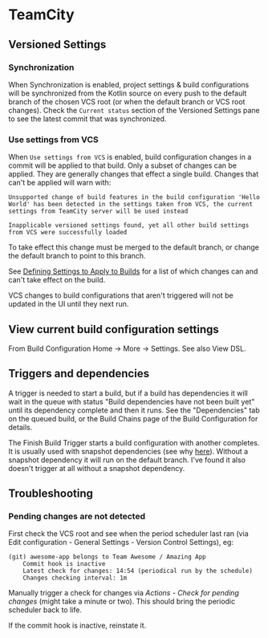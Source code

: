 # TeamCity

## Versioned Settings

### Synchronization

When Synchronization is enabled, project settings & build configurations will be synchronized from the Kotlin source on every push to the default branch of the chosen VCS root (or when the default branch or VCS root changes). Check the `Current status` section of the Versioned Settings pane to see the latest commit that was synchronized.

### Use settings from VCS

When `Use settings from VCS` is enabled, build configuration changes in a commit will be applied to that build. Only a subset of changes can be applied. They are generally changes that effect a single build. Changes that can't be applied will warn with:

```
Unsupported change of build features in the build configuration 'Hello World' has been detected in the settings taken from VCS, the current settings from TeamCity server will be used instead

Inapplicable versioned settings found, yet all other build settings from VCS were successfully loaded
```

To take effect this change must be merged to the default branch, or change the default branch to point to this branch.

See [Defining Settings to Apply to Builds](https://www.jetbrains.com/help/teamcity/2020.1/storing-project-settings-in-version-control.html#Defining+Settings+to+Apply+to+Builds) for a list of which changes can and can't take effect on the build.

VCS changes to build configurations that aren't triggered will not be updated in the UI until they next run.

## View current build configuration settings

From Build Configuration Home -> More -> Settings. See also View DSL.

## Triggers and dependencies

A trigger is needed to start a build, but if a build has dependencies it will wait in the queue with status "Build dependencies have not been built yet" until its dependency complete and then it runs. See the "Dependencies" tab on the queued build, or the Build Chains page of the Build Configuration for details.

The Finish Build Trigger starts a build configuration with another completes. It is usually used with snapshot dependencies (see why [here](https://www.jetbrains.com/help/teamcity/2020.1/configuring-finish-build-trigger.html)). Without a snapshot dependency it will run on the default branch. I've found it also doesn't trigger at all without a snapshot dependency.

## Troubleshooting

### Pending changes are not detected

First check the VCS root and see when the period scheduler last ran (via Edit configuration - General Settings - Version Control Settings), eg:

```
(git) awesome-app belongs to Team Awesome / Amazing App
    Commit hook is inactive 
    Latest check for changes: 14:54 (periodical run by the schedule)
    Changes checking interval: 1m
```

Manually trigger a check for changes via _Actions - Check for pending changes_ (might take a minute or two). This should bring the periodic scheduler back to life.

If the commit hook is inactive, reinstate it.

